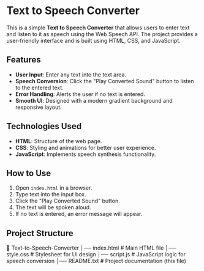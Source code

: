 # Text to Speech Converter

This is a simple **Text to Speech Converter** that allows users to enter text and listen to it as speech using the Web Speech API. The project provides a user-friendly interface and is built using HTML, CSS, and JavaScript.

## Features
- **User Input**: Enter any text into the text area.
- **Speech Conversion**: Click the "Play Converted Sound" button to listen to the entered text.
- **Error Handling**: Alerts the user if no text is entered.
- **Smooth UI**: Designed with a modern gradient background and responsive layout.

## Technologies Used
- **HTML**: Structure of the web page.
- **CSS**: Styling and animations for better user experience.
- **JavaScript**: Implements speech synthesis functionality.

## How to Use
1. Open `index.html` in a browser.
2. Type text into the input box.
3. Click the "Play Converted Sound" button.
4. The text will be spoken aloud.
5. If no text is entered, an error message will appear.

## Project Structure
📁 Text-to-Speech-Converter
│── index.html        # Main HTML file
│── style.css         # Stylesheet for UI design
│── script.js         # JavaScript logic for speech conversion
│── README.txt        # Project documentation (this file)

